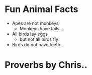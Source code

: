 # Fun Animal Facts

* Apes are not monkeys
    * Monkeys have tails...
* All birds lay eggs
    * but not all birds fly
* Birds do not have teeth.

# Proverbs by Chris..
